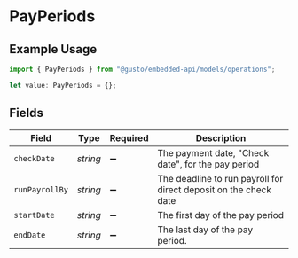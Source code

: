 # PayPeriods

## Example Usage

```typescript
import { PayPeriods } from "@gusto/embedded-api/models/operations";

let value: PayPeriods = {};
```

## Fields

| Field                                                            | Type                                                             | Required                                                         | Description                                                      |
| ---------------------------------------------------------------- | ---------------------------------------------------------------- | ---------------------------------------------------------------- | ---------------------------------------------------------------- |
| `checkDate`                                                      | *string*                                                         | :heavy_minus_sign:                                               | The payment date, "Check date", for the pay period               |
| `runPayrollBy`                                                   | *string*                                                         | :heavy_minus_sign:                                               | The deadline to run payroll for direct deposit on the check date |
| `startDate`                                                      | *string*                                                         | :heavy_minus_sign:                                               | The first day of the pay period                                  |
| `endDate`                                                        | *string*                                                         | :heavy_minus_sign:                                               | The last day of the pay period.                                  |